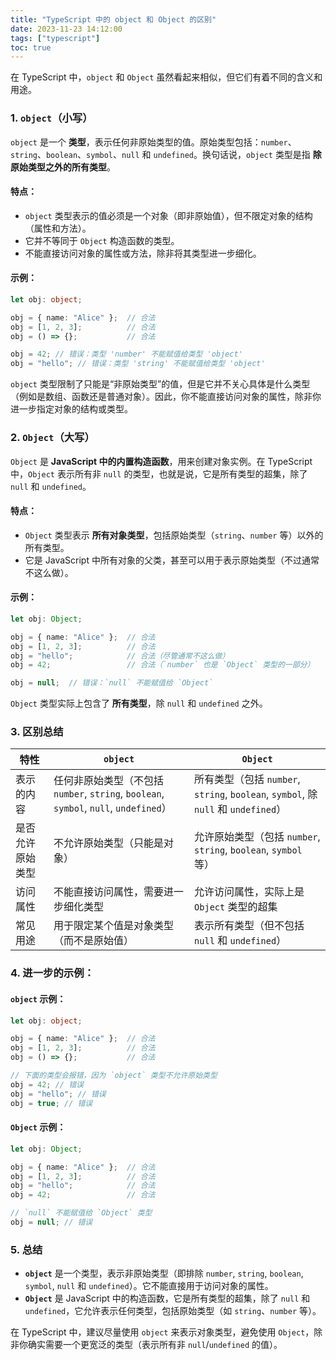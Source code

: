 ```yaml
---
title: "TypeScript 中的 object 和 Object 的区别"
date: 2023-11-23 14:12:00
tags: ["typescript"]
toc: true
---
```


在 TypeScript 中，`object` 和 `Object` 虽然看起来相似，但它们有着不同的含义和用途。

### 1. `object`（小写）

`object` 是一个 **类型**，表示任何非原始类型的值。原始类型包括：`number`、`string`、`boolean`、`symbol`、`null` 和 `undefined`。换句话说，`object` 类型是指 **除原始类型之外的所有类型**。

#### 特点：
- `object` 类型表示的值必须是一个对象（即非原始值），但不限定对象的结构（属性和方法）。
- 它并不等同于 `Object` 构造函数的类型。
- 不能直接访问对象的属性或方法，除非将其类型进一步细化。

#### 示例：
```typescript
let obj: object;

obj = { name: "Alice" };  // 合法
obj = [1, 2, 3];          // 合法
obj = () => {};           // 合法

obj = 42; // 错误：类型 'number' 不能赋值给类型 'object'
obj = "hello"; // 错误：类型 'string' 不能赋值给类型 'object'
```

`object` 类型限制了只能是“非原始类型”的值，但是它并不关心具体是什么类型（例如是数组、函数还是普通对象）。因此，你不能直接访问对象的属性，除非你进一步指定对象的结构或类型。

### 2. `Object`（大写）

`Object` 是 **JavaScript 中的内置构造函数**，用来创建对象实例。在 TypeScript 中，`Object` 表示所有非 `null` 的类型，也就是说，它是所有类型的超集，除了 `null` 和 `undefined`。

#### 特点：
- `Object` 类型表示 **所有对象类型**，包括原始类型（`string`、`number` 等）以外的所有类型。
- 它是 JavaScript 中所有对象的父类，甚至可以用于表示原始类型（不过通常不这么做）。

#### 示例：
```typescript
let obj: Object;

obj = { name: "Alice" };  // 合法
obj = [1, 2, 3];          // 合法
obj = "hello";            // 合法（尽管通常不这么做）
obj = 42;                 // 合法（`number` 也是 `Object` 类型的一部分）

obj = null;  // 错误：`null` 不能赋值给 `Object`
```

`Object` 类型实际上包含了 **所有类型**，除 `null` 和 `undefined` 之外。

### 3. 区别总结

| 特性              | `object`                            | `Object`                         |
|-------------------|-------------------------------------|----------------------------------|
| 表示的内容        | 任何非原始类型（不包括 `number`, `string`, `boolean`, `symbol`, `null`, `undefined`） | 所有类型（包括 `number`, `string`, `boolean`, `symbol`, 除 `null` 和 `undefined`）|
| 是否允许原始类型  | 不允许原始类型（只能是对象）       | 允许原始类型（包括 `number`, `string`, `boolean`, `symbol` 等）|
| 访问属性         | 不能直接访问属性，需要进一步细化类型 | 允许访问属性，实际上是 `Object` 类型的超集 |
| 常见用途         | 用于限定某个值是对象类型（而不是原始值） | 表示所有类型（但不包括 `null` 和 `undefined`）|

### 4. 进一步的示例：

#### `object` 示例：
```typescript
let obj: object;

obj = { name: "Alice" };  // 合法
obj = [1, 2, 3];          // 合法
obj = () => {};           // 合法

// 下面的类型会报错，因为 `object` 类型不允许原始类型
obj = 42; // 错误
obj = "hello"; // 错误
obj = true; // 错误
```

#### `Object` 示例：
```typescript
let obj: Object;

obj = { name: "Alice" };  // 合法
obj = [1, 2, 3];          // 合法
obj = "hello";            // 合法
obj = 42;                 // 合法

// `null` 不能赋值给 `Object` 类型
obj = null; // 错误
```

### 5. 总结

- **`object`** 是一个类型，表示非原始类型（即排除 `number`, `string`, `boolean`, `symbol`, `null` 和 `undefined`）。它不能直接用于访问对象的属性。
- **`Object`** 是 JavaScript 中的构造函数，它是所有类型的超集，除了 `null` 和 `undefined`，它允许表示任何类型，包括原始类型（如 `string`、`number` 等）。

在 TypeScript 中，建议尽量使用 `object` 来表示对象类型，避免使用 `Object`，除非你确实需要一个更宽泛的类型（表示所有非 `null`/`undefined` 的值）。
